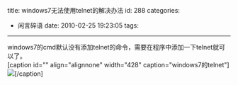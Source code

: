 title: windows7无法使用telnet的解决办法
id: 288
categories:
  - 闲言碎语
date: 2010-02-25 19:23:05
tags:
---

windows7的cmd默认没有添加telnet的命令，需要在程序中添加一下telnet就可以了。
</br>[caption id=&quot;&quot; align=&quot;alignnone&quot; width=&quot;428&quot; caption=&quot;windows7的telnet&quot;]![](http://m3.img.libdd.com/farm4/2012/0821/18/6A56B93F565F9A467B872EA4CA8721AD6635949BE40C_428_424.JPEG)</img>[/caption]